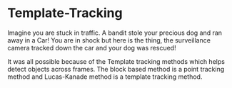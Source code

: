 # Template-Tracking
Imagine you are stuck in traffic. A bandit stole your precious dog and ran away in a Car! You are in shock but here is the thing, the surveillance camera tracked down the car and your dog was rescued!

It was all possible because of the Template tracking methods which helps detect objects across frames. The block based method is a point tracking method
and Lucas-Kanade method is a template tracking method.
